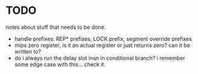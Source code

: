 # TODO
notes about stuff that needs to be done.

- handle prefixes: REP* prefixes, LOCK prefix, segment override prefixes
- mips zero register, is it an actual register or just returns zero? can it be written to?
- do i always run the delay slot insn in conditional branch? i remember some edge case with this... check it.
